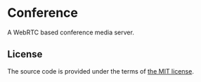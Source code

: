 # Conference

A WebRTC based conference media server.



## License

The source code is provided under the terms of [the MIT license][license].

[license]:http://www.opensource.org/licenses/MIT
[travis]:https://travis-ci.com/netology-group/conference?branch=master
[travis-img]:https://travis-ci.com/netology-group/conference.png?branch=master
